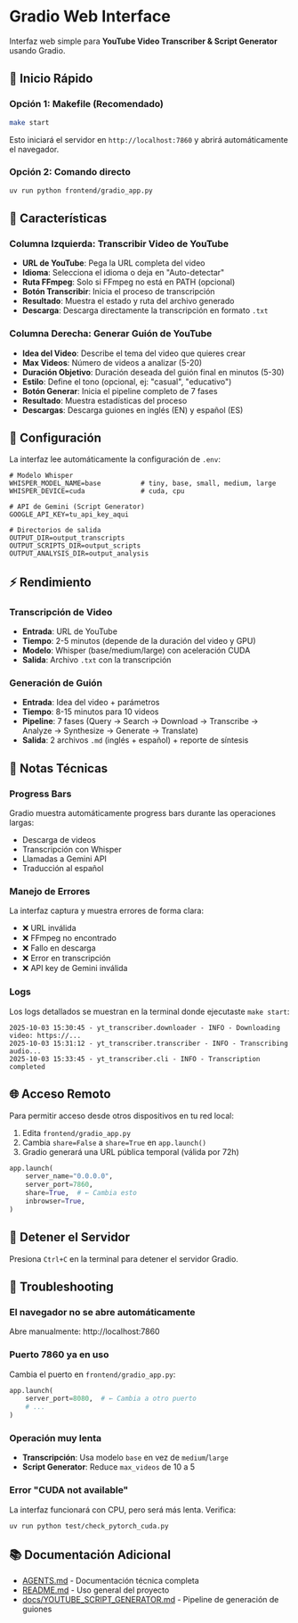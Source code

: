 # Gradio Web Interface

Interfaz web simple para **YouTube Video Transcriber & Script Generator** usando Gradio.

## 🚀 Inicio Rápido

### Opción 1: Makefile (Recomendado)

```bash
make start
```

Esto iniciará el servidor en `http://localhost:7860` y abrirá automáticamente el navegador.

### Opción 2: Comando directo

```bash
uv run python frontend/gradio_app.py
```

## 🎨 Características

### Columna Izquierda: Transcribir Video de YouTube

- **URL de YouTube**: Pega la URL completa del video
- **Idioma**: Selecciona el idioma o deja en "Auto-detectar"
- **Ruta FFmpeg**: Solo si FFmpeg no está en PATH (opcional)
- **Botón Transcribir**: Inicia el proceso de transcripción
- **Resultado**: Muestra el estado y ruta del archivo generado
- **Descarga**: Descarga directamente la transcripción en formato `.txt`

### Columna Derecha: Generar Guión de YouTube

- **Idea del Video**: Describe el tema del video que quieres crear
- **Max Videos**: Número de videos a analizar (5-20)
- **Duración Objetivo**: Duración deseada del guión final en minutos (5-30)
- **Estilo**: Define el tono (opcional, ej: "casual", "educativo")
- **Botón Generar**: Inicia el pipeline completo de 7 fases
- **Resultado**: Muestra estadísticas del proceso
- **Descargas**: Descarga guiones en inglés (EN) y español (ES)

## 🔧 Configuración

La interfaz lee automáticamente la configuración de `.env`:

```env
# Modelo Whisper
WHISPER_MODEL_NAME=base          # tiny, base, small, medium, large
WHISPER_DEVICE=cuda              # cuda, cpu

# API de Gemini (Script Generator)
GOOGLE_API_KEY=tu_api_key_aqui

# Directorios de salida
OUTPUT_DIR=output_transcripts
OUTPUT_SCRIPTS_DIR=output_scripts
OUTPUT_ANALYSIS_DIR=output_analysis
```

## ⚡ Rendimiento

### Transcripción de Video

- **Entrada**: URL de YouTube
- **Tiempo**: 2-5 minutos (depende de la duración del video y GPU)
- **Modelo**: Whisper (base/medium/large) con aceleración CUDA
- **Salida**: Archivo `.txt` con la transcripción

### Generación de Guión

- **Entrada**: Idea del video + parámetros
- **Tiempo**: 8-15 minutos para 10 videos
- **Pipeline**: 7 fases (Query → Search → Download → Transcribe → Analyze → Synthesize → Generate → Translate)
- **Salida**: 2 archivos `.md` (inglés + español) + reporte de síntesis

## 📝 Notas Técnicas

### Progress Bars

Gradio muestra automáticamente progress bars durante las operaciones largas:

- Descarga de videos
- Transcripción con Whisper
- Llamadas a Gemini API
- Traducción al español

### Manejo de Errores

La interfaz captura y muestra errores de forma clara:

- ❌ URL inválida
- ❌ FFmpeg no encontrado
- ❌ Fallo en descarga
- ❌ Error en transcripción
- ❌ API key de Gemini inválida

### Logs

Los logs detallados se muestran en la terminal donde ejecutaste `make start`:

```
2025-10-03 15:30:45 - yt_transcriber.downloader - INFO - Downloading video: https://...
2025-10-03 15:31:12 - yt_transcriber.transcriber - INFO - Transcribing audio...
2025-10-03 15:33:45 - yt_transcriber.cli - INFO - Transcription completed
```

## 🌐 Acceso Remoto

Para permitir acceso desde otros dispositivos en tu red local:

1. Edita `frontend/gradio_app.py`
2. Cambia `share=False` a `share=True` en `app.launch()`
3. Gradio generará una URL pública temporal (válida por 72h)

```python
app.launch(
    server_name="0.0.0.0",
    server_port=7860,
    share=True,  # ← Cambia esto
    inbrowser=True,
)
```

## 🛑 Detener el Servidor

Presiona `Ctrl+C` en la terminal para detener el servidor Gradio.

## 🐛 Troubleshooting

### El navegador no se abre automáticamente

Abre manualmente: http://localhost:7860

### Puerto 7860 ya en uso

Cambia el puerto en `frontend/gradio_app.py`:

```python
app.launch(
    server_port=8080,  # ← Cambia a otro puerto
    # ...
)
```

### Operación muy lenta

- **Transcripción**: Usa modelo `base` en vez de `medium`/`large`
- **Script Generator**: Reduce `max_videos` de 10 a 5

### Error "CUDA not available"

La interfaz funcionará con CPU, pero será más lenta. Verifica:

```bash
uv run python test/check_pytorch_cuda.py
```

## 📚 Documentación Adicional

- [AGENTS.md](../AGENTS.md) - Documentación técnica completa
- [README.md](../README.md) - Uso general del proyecto
- [docs/YOUTUBE_SCRIPT_GENERATOR.md](../docs/YOUTUBE_SCRIPT_GENERATOR.md) - Pipeline de generación de guiones
